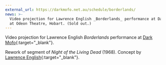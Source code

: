 ```yaml
---
external_url: https://darkmofo.net.au/schedule/borderlands/
news: >-
  Video projection for Lawrence English _Borderlands_ performance at Dark Mofo
  at Odeon Theatre, Hobart. (Sold out.)
---
```


Video projection for Lawrence English _Borderlands_ performance at
[Dark Mofo][]{:target="_blank"}.

Rework of segment of _Night of the Living Dead_ (1968). Concept by
[Lawrence English][lpe]{:target="_blank"}.

[dark mofo]: https://darkmofo.net.au/schedule/borderlands/
[lpe]: http://www.lawrenceenglish.com/
